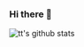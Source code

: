 ### Hi there 👋

![tt's github stats](https://github-readme-stats.vercel.app/api?username=conv1d&show_icons=true)
